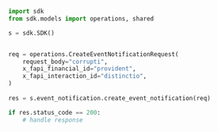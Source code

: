 <!-- Start SDK Example Usage -->
```python
import sdk
from sdk.models import operations, shared

s = sdk.SDK()


req = operations.CreateEventNotificationRequest(
    request_body="corrupti",
    x_fapi_financial_id="provident",
    x_fapi_interaction_id="distinctio",
)
    
res = s.event_notification.create_event_notification(req)

if res.status_code == 200:
    # handle response
```
<!-- End SDK Example Usage -->